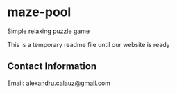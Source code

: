 # maze-pool
Simple relaxing puzzle game

This is a temporary readme file until our website is ready

## Contact Information

Email: <alexandru.calauz@gmail.com>
